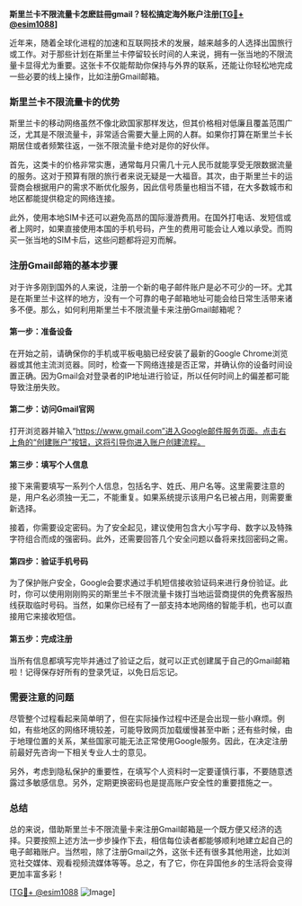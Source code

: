 **斯里兰卡不限流量卡怎麽註冊gmail？轻松搞定海外账户注册[[TG💪+ @esim1088](https://t.me/s/esim1088)]**

近年来，随着全球化进程的加速和互联网技术的发展，越来越多的人选择出国旅行或工作。对于那些计划在斯里兰卡停留较长时间的人来说，拥有一张当地的不限流量卡显得尤为重要。这张卡不仅能帮助你保持与外界的联系，还能让你轻松地完成一些必要的线上操作，比如注册Gmail邮箱。

### 斯里兰卡不限流量卡的优势

斯里兰卡的移动网络虽然不像北欧国家那样发达，但其价格相对低廉且覆盖范围广泛，尤其是不限流量卡，非常适合需要大量上网的人群。如果你打算在斯里兰卡长期居住或者频繁往返，一张不限流量卡绝对是你的好伙伴。

首先，这类卡的价格非常实惠，通常每月只需几十元人民币就能享受无限数据流量的服务。这对于预算有限的旅行者来说无疑是一大福音。其次，由于斯里兰卡的运营商会根据用户的需求不断优化服务，因此信号质量也相当不错，在大多数城市和地区都能提供稳定的网络连接。

此外，使用本地SIM卡还可以避免高昂的国际漫游费用。在国外打电话、发短信或者上网时，如果直接使用本国的手机号码，产生的费用可能会让人难以承受。而购买一张当地的SIM卡后，这些问题都将迎刃而解。

### 注册Gmail邮箱的基本步骤

对于许多刚到国外的人来说，注册一个新的电子邮件账户是必不可少的一环。尤其是在斯里兰卡这样的地方，没有一个可靠的电子邮箱地址可能会给日常生活带来诸多不便。那么，如何利用斯里兰卡不限流量卡来注册Gmail邮箱呢？

#### 第一步：准备设备

在开始之前，请确保你的手机或平板电脑已经安装了最新的Google Chrome浏览器或其他主流浏览器。同时，检查一下网络连接是否正常，并确认你的设备时间设置正确。因为Gmail会对登录者的IP地址进行验证，所以任何时间上的偏差都可能导致注册失败。

#### 第二步：访问Gmail官网

打开浏览器并输入“https://www.gmail.com”进入Google邮件服务页面。点击右上角的“创建账户”按钮，这将引导你进入账户创建流程。

#### 第三步：填写个人信息

接下来需要填写一系列个人信息，包括名字、姓氏、用户名等。这里需要注意的是，用户名必须独一无二，不能重复。如果系统提示该用户名已被占用，则需要重新选择。

接着，你需要设定密码。为了安全起见，建议使用包含大小写字母、数字以及特殊字符组合而成的强密码。此外，还需要回答几个安全问题以备将来找回密码之需。

#### 第四步：验证手机号码

为了保护账户安全，Google会要求通过手机短信接收验证码来进行身份验证。此时，你可以使用刚刚购买的斯里兰卡不限流量卡拨打当地运营商提供的免费客服热线获取临时号码。当然，如果你已经有了一部支持本地网络的智能手机，也可以直接用它来接收短信。

#### 第五步：完成注册

当所有信息都填写完毕并通过了验证之后，就可以正式创建属于自己的Gmail邮箱啦！记得保存好所有的登录凭证，以免日后忘记。

### 需要注意的问题

尽管整个过程看起来简单明了，但在实际操作过程中还是会出现一些小麻烦。例如，有些地区的网络环境较差，可能导致网页加载缓慢甚至中断；还有些时候，由于地理位置的关系，某些国家可能无法正常使用Google服务。因此，在决定注册前最好先咨询一下相关专业人士的意见。

另外，考虑到隐私保护的重要性，在填写个人资料时一定要谨慎行事，不要随意透露过多敏感信息。另外，定期更换密码也是提高账户安全性的重要措施之一。

### 总结

总的来说，借助斯里兰卡不限流量卡来注册Gmail邮箱是一个既方便又经济的选择。只要按照上述方法一步步操作下去，相信每位读者都能够顺利地建立起自己的电子邮箱账户。当然啦，除了注册Gmail之外，这张卡还有很多其他用途，比如浏览社交媒体、观看视频流媒体等等。总之，有了它，你在异国他乡的生活将会变得更加丰富多彩！

[[TG💪+ @esim1088](https://t.me/s/esim1088) ![Image](https://i.postimg.cc/4NQfJmqS/Snipaste-2025-05-13-00-14-12.png)]